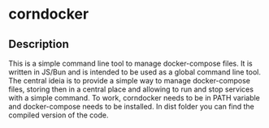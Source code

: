 # corndocker 

## Description

This is a simple command line tool to manage docker-compose files. It is written in JS/Bun and is intended to be used as a global command line tool.
The central ideia is to provide a simple way to manage docker-compose files, storing then in a central place and allowing to run and stop services with a simple command.
To work, corndocker needs to be in PATH variable and docker-compose needs to be installed.
In dist folder you can find the compiled version of the code. 